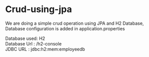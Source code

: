 # Crud-using-jpa

We are doing a simple crud operation using JPA and H2 Database,
Database configuration is added in application.properties

Database used: H2  
Database Url : /h2-console  
JDBC URL : jdbc:h2:mem:employeedb
